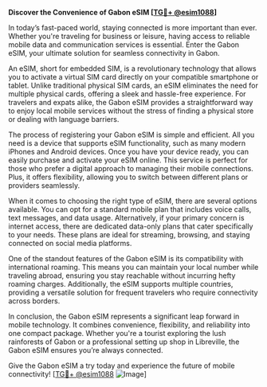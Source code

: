 **Discover the Convenience of Gabon eSIM [[TG💪+ @esim1088](https://t.me/s/esim1088)]**

In today’s fast-paced world, staying connected is more important than ever. Whether you're traveling for business or leisure, having access to reliable mobile data and communication services is essential. Enter the Gabon eSIM, your ultimate solution for seamless connectivity in Gabon.

An eSIM, short for embedded SIM, is a revolutionary technology that allows you to activate a virtual SIM card directly on your compatible smartphone or tablet. Unlike traditional physical SIM cards, an eSIM eliminates the need for multiple physical cards, offering a sleek and hassle-free experience. For travelers and expats alike, the Gabon eSIM provides a straightforward way to enjoy local mobile services without the stress of finding a physical store or dealing with language barriers.

The process of registering your Gabon eSIM is simple and efficient. All you need is a device that supports eSIM functionality, such as many modern iPhones and Android devices. Once you have your device ready, you can easily purchase and activate your eSIM online. This service is perfect for those who prefer a digital approach to managing their mobile connections. Plus, it offers flexibility, allowing you to switch between different plans or providers seamlessly.

When it comes to choosing the right type of eSIM, there are several options available. You can opt for a standard mobile plan that includes voice calls, text messages, and data usage. Alternatively, if your primary concern is internet access, there are dedicated data-only plans that cater specifically to your needs. These plans are ideal for streaming, browsing, and staying connected on social media platforms.

One of the standout features of the Gabon eSIM is its compatibility with international roaming. This means you can maintain your local number while traveling abroad, ensuring you stay reachable without incurring hefty roaming charges. Additionally, the eSIM supports multiple countries, providing a versatile solution for frequent travelers who require connectivity across borders.

In conclusion, the Gabon eSIM represents a significant leap forward in mobile technology. It combines convenience, flexibility, and reliability into one compact package. Whether you're a tourist exploring the lush rainforests of Gabon or a professional setting up shop in Libreville, the Gabon eSIM ensures you’re always connected. 

Give the Gabon eSIM a try today and experience the future of mobile connectivity! [[TG💪+ @esim1088](https://t.me/s/esim1088) ![Image](https://i.postimg.cc/Y0z9fWf4/image.png)]